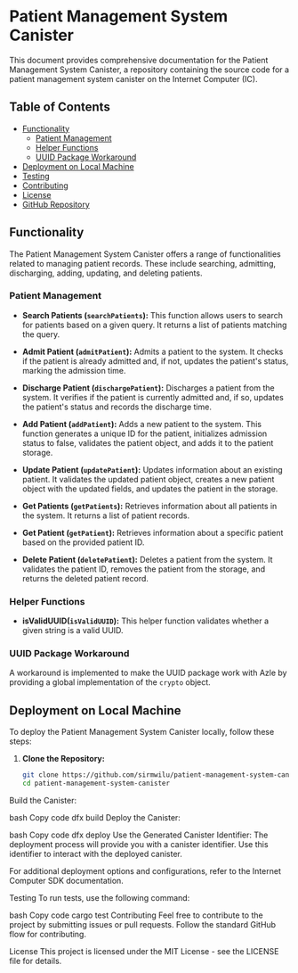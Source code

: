 # Patient Management System Canister

This document provides comprehensive documentation for the Patient Management System Canister, a repository containing the source code for a patient management system canister on the Internet Computer (IC).

## Table of Contents

- [Functionality](#functionality)
  - [Patient Management](#patient-management)
  - [Helper Functions](#helper-functions)
  - [UUID Package Workaround](#uuid-package-workaround)
- [Deployment on Local Machine](#deployment-on-local-machine)
- [Testing](#testing)
- [Contributing](#contributing)
- [License](#license)
- [GitHub Repository](#github-repository)

## Functionality

The Patient Management System Canister offers a range of functionalities related to managing patient records. These include searching, admitting, discharging, adding, updating, and deleting patients.

### Patient Management

- **Search Patients (`searchPatients`):** This function allows users to search for patients based on a given query. It returns a list of patients matching the query.
  
- **Admit Patient (`admitPatient`):** Admits a patient to the system. It checks if the patient is already admitted and, if not, updates the patient's status, marking the admission time.

- **Discharge Patient (`dischargePatient`):** Discharges a patient from the system. It verifies if the patient is currently admitted and, if so, updates the patient's status and records the discharge time.

- **Add Patient (`addPatient`):** Adds a new patient to the system. This function generates a unique ID for the patient, initializes admission status to false, validates the patient object, and adds it to the patient storage.

- **Update Patient (`updatePatient`):** Updates information about an existing patient. It validates the updated patient object, creates a new patient object with the updated fields, and updates the patient in the storage.

- **Get Patients (`getPatients`):** Retrieves information about all patients in the system. It returns a list of patient records.

- **Get Patient (`getPatient`):** Retrieves information about a specific patient based on the provided patient ID.

- **Delete Patient (`deletePatient`):** Deletes a patient from the system. It validates the patient ID, removes the patient from the storage, and returns the deleted patient record.

### Helper Functions

- **isValidUUID(`isValidUUID`):** This helper function validates whether a given string is a valid UUID.

### UUID Package Workaround

A workaround is implemented to make the UUID package work with Azle by providing a global implementation of the `crypto` object.

## Deployment on Local Machine

To deploy the Patient Management System Canister locally, follow these steps:

1. **Clone the Repository:**
   ```bash
   git clone https://github.com/sirmwilu/patient-management-system-canister.git
   cd patient-management-system-canister
Build the Canister:

bash
Copy code
dfx build
Deploy the Canister:

bash
Copy code
dfx deploy
Use the Generated Canister Identifier:
The deployment process will provide you with a canister identifier. Use this identifier to interact with the deployed canister.

For additional deployment options and configurations, refer to the Internet Computer SDK documentation.

Testing
To run tests, use the following command:

bash
Copy code
cargo test
Contributing
Feel free to contribute to the project by submitting issues or pull requests. Follow the standard GitHub flow for contributing.

License
This project is licensed under the MIT License - see the LICENSE file for details.